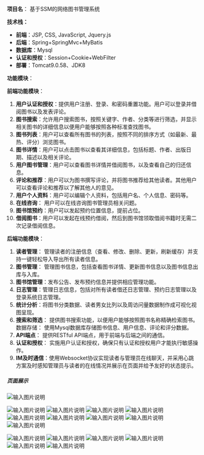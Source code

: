 
**项目名**： 基于SSM的网络图书管理系统

**技术栈：**

- **前端**：JSP, CSS, JavaScript, Jquery.js
- **后端**：Spring+SpringMvc+MyBatis
- **数据库**：Mysql
- **认证和授权**：Session+Cookie+WebFilter
- **部署**：Tomcat9.0.58、JDK8

**功能模块**：

**前端功能模块**：

1. **用户认证和授权**：提供用户注册、登录、和密码重置功能。用户可以登录并借阅图书以及发表评论。
2. **图书搜索**：允许用户搜索图书，按照关键字、作者、分类等进行筛选，并显示相关图书的详细信息以便用户能够按照各种标准查找图书。
3. **图书列表**：用户可以查看所有图书的列表，按照不同的排序方式（如最新、最热、评分）浏览图书。
4. **图书详情**：用户可以点击图书以查看其详细信息，包括标题、作者、出版日期、描述以及相关评论。
5. **用户图书管理**：用户可以查看图书详情并借阅图书，以及查看自己的归还信息。
6. **评论和推荐**：用户可以为图书撰写评论，并将图书推荐给其他读者。其他用户可以查看评论和推荐以了解其他人的意见。
7. **用户个人资料**：用户可以编辑个人资料，包括用户名、个人信息、密码等。
8. **在线咨询**： 用户可以在线咨询图书管理员相关问题。
9. **图书馆预约**：用户可以发起预约位置信息，提前占位。
10. **借阅图书**：用户可以发起在线预约借阅，然后到图书馆领取借阅书籍时无需二次记录借阅信息。

**后端功能模块**：

1. **读者管理**： 管理读者的注册信息（查看、修改、删除、更新，刷新缓存）并支持一键轻松导入导出所有读者信息。
2. **图书管理**： 管理图书信息，包括查看图书详情、更新图书信息以及图书信息出库与入库。
3. **图书馆管理**：发布公告、发布预约信息并提供相应管理功能。
4. **日志管理**：管理日志信息，包括对所有读者借还日志管理、预约日志管理以及登录系统日志管理。
5. **统计分析**：将图书分类数据、读者男女比列以及周访问量数据制作成可视化视图呈现。
6. **搜索和筛选**： 提供图书搜索功能，以便用户能够按照图书名称精确检索图书。数据存储： 使用Mysql数据库存储图书信息、用户信息、评论和评分数据。
7. **API端点**： 提供RESTful API端点，用于前端与后端之间的通信。
8. **认证和授权**： 实施用户认证和授权，确保只有认证和授权用户才能执行敏感操作。
9. **IM及时通信**：使用Websocket协议实现读者与管理员在线聊天，并采用心跳方案及时感知管理员与读者的在线情况并展示在页面并给予友好的状态提示。

##### 页面展示

![输入图片说明](library_images/%E5%B1%8F%E5%B9%95%E6%88%AA%E5%9B%BE%202023-11-04%20232621.png)

![输入图片说明](library_images/%E5%B1%8F%E5%B9%95%E6%88%AA%E5%9B%BE%202023-11-04%20232645.png)
![输入图片说明](library_images/%E5%B1%8F%E5%B9%95%E6%88%AA%E5%9B%BE%202023-11-04%20233523.png)
![输入图片说明](library_images/%E5%B1%8F%E5%B9%95%E6%88%AA%E5%9B%BE%202023-11-04%20233523.png)
![输入图片说明](library_images/%E5%B1%8F%E5%B9%95%E6%88%AA%E5%9B%BE%202023-11-04%20233417.png)
![输入图片说明](library_images/%E5%B1%8F%E5%B9%95%E6%88%AA%E5%9B%BE%202023-11-04%20233358.png)
![输入图片说明](library_images/%E5%B1%8F%E5%B9%95%E6%88%AA%E5%9B%BE%202023-11-04%20233015.png)
![输入图片说明](library_images/%E5%B1%8F%E5%B9%95%E6%88%AA%E5%9B%BE%202023-11-04%20232935.png)
![输入图片说明](library_images/%E5%B1%8F%E5%B9%95%E6%88%AA%E5%9B%BE%202023-11-04%20232846.png)
![输入图片说明](library_images/%E5%B1%8F%E5%B9%95%E6%88%AA%E5%9B%BE%202023-11-04%20232827.png)

![输入图片说明](library_images/%E5%B1%8F%E5%B9%95%E6%88%AA%E5%9B%BE%202023-11-04%20233651.png)
![输入图片说明](library_images/%E5%B1%8F%E5%B9%95%E6%88%AA%E5%9B%BE%202023-11-04%20233734.png)
![输入图片说明](library_images/%E5%B1%8F%E5%B9%95%E6%88%AA%E5%9B%BE%202023-11-04%20233810.png)
![输入图片说明](library_images/%E5%B1%8F%E5%B9%95%E6%88%AA%E5%9B%BE%202023-11-04%20233835.png)
![输入图片说明](library_images/%E5%B1%8F%E5%B9%95%E6%88%AA%E5%9B%BE%202023-11-04%20234237.png)
![输入图片说明](library_images/%E5%B1%8F%E5%B9%95%E6%88%AA%E5%9B%BE%202023-11-05%20002212.png)
